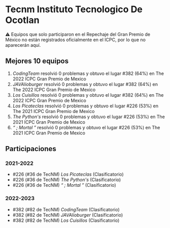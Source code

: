 # Tecnm Instituto Tecnologico De Ocotlan

:warning: Equipos que solo participaron en el Repechaje del Gran Premio de México no están registrados oficialmente en el ICPC, por lo que no aparecerán aquí.

## Mejores 10 equipos

1. _CodingTeam_ resolvió 0 problemas y obtuvo el lugar #382 (64%) en The 2022 ICPC Gran Premio de Mexico
1. _JAVAlioburger_ resolvió 0 problemas y obtuvo el lugar #382 (64%) en The 2022 ICPC Gran Premio de Mexico
1. _Los Cuisillos_ resolvió 0 problemas y obtuvo el lugar #382 (64%) en The 2022 ICPC Gran Premio de Mexico
1. _Los Picateclas_ resolvió 0 problemas y obtuvo el lugar #226 (53%) en The 2021 ICPC Gran Premio de Mexico
1. _The Python's_ resolvió 0 problemas y obtuvo el lugar #226 (53%) en The 2021 ICPC Gran Premio de Mexico
1. _“ ; Mortal ”_ resolvió 0 problemas y obtuvo el lugar #226 (53%) en The 2021 ICPC Gran Premio de Mexico

## Participaciones

### 2021-2022

- #226 (#36 de TecNM) _Los Picateclas_ (Clasificatorio)
- #226 (#36 de TecNM) _The Python's_ (Clasificatorio)
- #226 (#36 de TecNM) _“ ; Mortal ”_ (Clasificatorio)

### 2022-2023

- #382 (#82 de TecNM) _CodingTeam_ (Clasificatorio)
- #382 (#82 de TecNM) _JAVAlioburger_ (Clasificatorio)
- #382 (#82 de TecNM) _Los Cuisillos_ (Clasificatorio)



